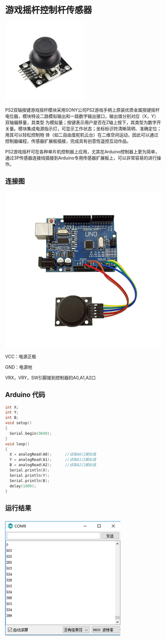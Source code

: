 # 游戏摇杆控制杆传感器

![](/assets/yaogan.png)

PS2双轴按键游戏摇杆模块采用SONY公司PS2游戏手柄上原装优质金属按键摇杆电位器，模块特设二路模拟输出和一路数字输出接口，输出值分别对应（X，Y）双轴偏移量，其类型 为模拟量；按键表示用户是否在Z轴上按下，其类型为数字开关量。模块集成电源指示灯，可显示工作状态；坐标标识符清晰简明、准确定位；用其可以轻松控制物 体（如二自由度舵机云台）在二维空间运动，因此可以通过控制器编程，传感器扩展板插接，完成具有创意性遥控互动作品。

PS2游戏摇杆可在各种单片机控制器上应用，尤其在Arduino控制器上更为简单，通过3P传感器连接线插接到Arduino专用传感器扩展板上，可以非常容易的进行操作。

## 连接图

![](/assets/摇杆连接图.png)

VCC：电源正极

GND：电源地

VRX，VRY，SW引脚接到控制器的A0,A1,A2口

## Arduino 代码

```cpp
int X;
int Y;
int B;
void setup()
{   
  Serial.begin(9600);
} 
void loop()
{           
  X = analogRead(A0);      //读取A0口模拟值
  Y = analogRead(A1);      //读取A1口模拟值
  B = analogRead(A2);      //读取A2口模拟值
  Serial.println(X);
  Serial.println(Y);
  Serial.println(B);
  delay(1000);
}
```

## 运行结果

## ![](/assets/ret_yaogan.png)




